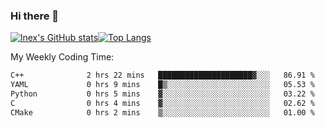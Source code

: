 ### Hi there 👋
[![lnex's GitHub stats](https://github-readme-stats.vercel.app/api?username=lnexenl&count_private=true&show_icons=true)](https://github.com/anuraghazra/github-readme-stats)[![Top Langs](https://github-readme-stats.vercel.app/api/top-langs/?username=lnexenl&layout=compact&langs_count=8&exclude_repo=32-bit-MIPS-CPU)](https://github.com/anuraghazra/github-readme-stats)

My Weekly Coding Time:
<!--START_SECTION:waka-->

```txt
C++              2 hrs 22 mins   █████████████████████▓░░░   86.91 %
YAML             0 hrs 9 mins    █▒░░░░░░░░░░░░░░░░░░░░░░░   05.53 %
Python           0 hrs 5 mins    ▓░░░░░░░░░░░░░░░░░░░░░░░░   03.22 %
C                0 hrs 4 mins    ▓░░░░░░░░░░░░░░░░░░░░░░░░   02.62 %
CMake            0 hrs 2 mins    ▒░░░░░░░░░░░░░░░░░░░░░░░░   01.00 %
```

<!--END_SECTION:waka-->
